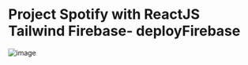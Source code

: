 # Project Spotify with ReactJS Tailwind Firebase- deployFirebase

![image](https://user-images.githubusercontent.com/104615629/195518469-c7ea2a9f-989f-466f-9ff0-5b295d2714b7.png)

